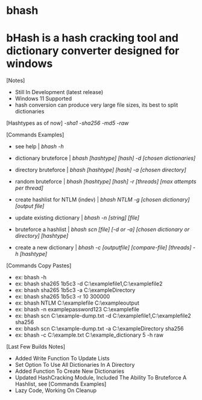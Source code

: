 # bhash

bHash is a hash cracking tool and dictionary converter designed for windows
===========================================================================


[Notes]
- Still In Development (latest release)
- Windows 11 Supported
- hash conversion can produce very large file sizes, its best to split dictionaries


[Hashtypes as of now]
-*sha1*
-*sha256*
-*md5*
-*raw*


[Commands Examples]
- see help | *bhash -h*

- dictionary bruteforce | *bhash [hashtype] [hash] -d [chosen dictionaries]*

- directory bruteforce | *bhash [hashtype] [hash] -a [chosen directory]*

- random bruteforce | *bhash [hashtype] [hash] -r [threads] [max attempts per thread]*

- create hashlist for NTLM (indev) | *bhash NTLM -g [chosen dictionary] [output file]*
 
- update existing dictionary | *bhash -n [string] [file]*

- bruteforce a hashlist | *bhash scn [file] [-d or -a] [chosen dictionary or directory] [hashtype]*

- create a new dictionary | *bhash -c [outputfile] [compare-file] [threads] -h [hashtype]*


[Commands Copy Pastes]
- ex: bhash -h
- ex: bhash sha265 1b5c3 -d C:\examplefile1,C:\examplefile2
- ex: bhash sha265 1b5c3 -a C:\exampleDirectory
- ex: bhash sha265 1b5c3 -r 10 300000
- ex: bhash NTLM C:\examplefile C:\exampleoutput
- ex: bhash -n examplepassword123 C:\examplefile
- ex: bhash scn C:\example-dump.txt -d C:\examplefile1,C:\examplefile2 sha256
- ex: bhash scn C:\example-dump.txt -a C:\exampleDirectory sha256
- ex: bhash -c C:\example.txt C:\example_dictionary 5 -h raw


[Last Few Builds Notes]
- Added Write Function To Update Lists
- Set Option To Use All Dictionaries In A Directory
- Added Function To Create New Dictionaries
- Updated HashCracking Module, Included The Ability To Bruteforce A Hashlist, see [Commands Examples]
- Lazy Code, Working On Cleanup

